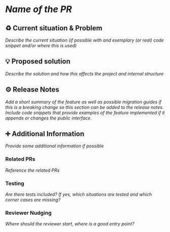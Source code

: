 <!--
                  
This source file is part of the Apodini HotROD example open source project

SPDX-FileCopyrightText: 2022 Paul Schmiedmayer and the project authors (see CONTRIBUTORS.md) <paul.schmiedmayer@tum.de>

SPDX-License-Identifier: MIT
             
-->

# *Name of the PR*

## :recycle: Current situation & Problem
*Describe the current situation (if possible with and exemplary (or real) code snippet and/or where this is used)*

## :bulb: Proposed solution
*Describe the solution and how this affects the project and internal structure*

## :gear: Release Notes 
*Add a short summary of the feature as well as possible migration guides if this is a breaking change so this section can be added to the release notes.*
*Include code snippets that provide examples of the feature implemented if it appends or changes the public interface.*

## :heavy_plus_sign: Additional Information
*Provide some additional information if possible*

### Related PRs
*Reference the related PRs*

### Testing
*Are there tests included? If yes, which situations are tested and which corner cases are missing?*

### Reviewer Nudging
*Where should the reviewer start, where is a good entry point?*
